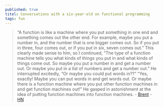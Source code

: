 ```yaml
---
published: true
titel: Conversations with a six-year-old on functional programming
tags: fun
---
```

> “A function is like a machine where you put something in one end and something comes out the other end. For example, maybe you put a number in, and the number that is one bigger comes out. So if you put in three, four comes out, or if you put in six, seven comes out.” This clearly made sense to him, so I continued, “The type of a function machine tells you what kinds of things you put in and what kinds of things come out. So maybe you put a number in and get a number out. Or maybe you put in a list of numbers and get a number out.” He interrupted excitedly, “Or maybe you could put words in??” “Yes, exactly! Maybe you can put words in and get words out. Or maybe there is a function machine where you put other function machines in and get function machines out!” He gasped in astonishment at the idea of putting function machines into function machines. - [Brent](https://byorgey.wordpress.com/2018/05/06/conversations-with-a-six-year-old-on-functional-programming/) - [HN](https://news.ycombinator.com/item?id=22943749)
